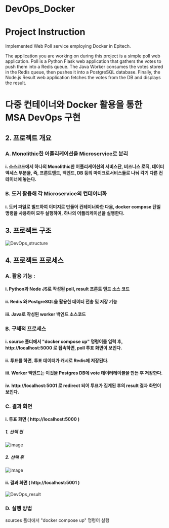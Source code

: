 # DevOps_Docker

# Project Instruction
Implemented Web Poll service employing Docker in Epitech.

The application you are working on during this project is a simple poll web application. Poll is a Python Flask
web application that gathers the votes to push them into a Redis queue. The Java Worker consumes the
votes stored in the Redis queue, then pushes it into a PostgreSQL database. Finally, the Node.js Result web
application fetches the votes from the DB and displays the result.


# 다중 컨테이너와 Docker 활용을 통한 MSA DevOps 구현
## 2. 프로젝트 개요
### A.	Monolithic한 어플리케이션을 Microservice로 분리
#### i.	소스코드에서 하나의 Monolithic한 어플리케이션의 서비스단, 비즈니스 로직, 데이터 엑세스 부분을, 즉, 프론트엔드, 백엔드, DB 등의 마이크로서비스들로 나눠 각기 다른 컨테이너에 놓는다.
### B.	도커 활용해 각 Microservice의 컨테이너화
#### i.	도커 파일로 빌드하여 이미지로 만들어 컨테이너화한 다음, docker compose 단일 명령을 사용하여 모두 실행하여, 하나의 어플리케이션을 실행한다.
## 3. 프로젝트 구조
![DevOps_structure](https://user-images.githubusercontent.com/52997401/86203711-9fe57d00-bba0-11ea-99a5-8e1a9546814f.png)
## 4.	프로젝트 프로세스
### A.	활용 기능 : 
#### i.	Python과 Node JS로 작성된 poll, result 프론트 엔드 소스 코드
#### ii.	Redis 와 PostgreSQL을 활용한 데이터 전송 및 저장 기능
#### iii.	Java로 작성된 worker 백엔드 소스코드
### B.	구체적 프로세스
#### i.	source 폴더에서 "docker compose up" 명령어를 입력 후, http://localhost:5000  로 접속하면, poll 투표 화면이 보인다.
#### ii.	투표를 하면, 투표 데이터가 캐시로 Redis에 저장된다.
#### iii.	Worker 백엔드는 이것을 Postgres DB에 vote 데이터테이블을 만든 후 저장한다. 
#### iv.	http://localhost:5001 로 redirect 되어 투표가 집계된 후의 result 결과 화면이 보인다.

### C. 결과 화면
#### i. 투표 화면 ( http://localhost:5000 ) 
##### 1. 선택 전
![image](https://user-images.githubusercontent.com/52997401/131967470-b5ad2bea-98fb-4c38-bc2e-9c814f0bc802.png)
##### 2. 선택 후
![image](https://user-images.githubusercontent.com/52997401/131967503-9e8da17d-7ed2-4956-ac8f-b067f0023ebe.png)
#### ii. 결과 화면 ( http://localhost:5001 )
![DevOps_result](https://user-images.githubusercontent.com/52997401/86203389-d79ff500-bb9f-11ea-8962-a5c42e433790.png)

### D. 실행 방법
sources 폴더에서 "docker compose up"  명령어 실행

